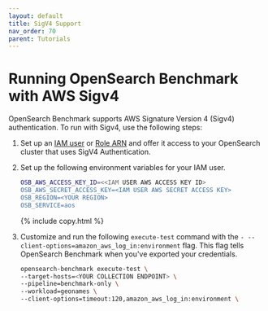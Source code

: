 ```yaml
---
layout: default
title: SigV4 Support
nav_order: 70
parent: Tutorials
---
```


# Running OpenSearch Benchmark with AWS Sigv4 

OpenSearch Benchmark supports AWS Signature Version 4 (Sigv4) authentication. To run with Sigv4, use the following steps:

1. Set up an [IAM user](https://docs.aws.amazon.com/IAM/latest/UserGuide/id_roles_create.html) or [Role ARN](https://docs.aws.amazon.com/IAM/latest/UserGuide/reference_identifiers.html#identifiers-arns) and offer it access to your OpenSearch cluster that uses SigV4 Authentication.

2. Set up the following environment variables for your IAM user.

   ```bash
   OSB_AWS_ACCESS_KEY_ID=<<IAM USER AWS ACCESS KEY ID>
   OSB_AWS_SECRET_ACCESS_KEY=<IAM USER AWS SECRET ACCESS KEY>
   OSB_REGION=<YOUR REGION>
   OSB_SERVICE=aos
   ```
   {% include copy.html %}

3. Customize and run the following `execute-test` command with the `- --client-options=amazon_aws_log_in:environment` flag. This flag tells OpenSearch Benchmark when you've exported your credentials.

   ```bash
   opensearch-benchmark execute-test \
   --target-hosts=<YOUR COLLECTION ENDPOINT> \
   --pipeline=benchmark-only \
   --workload=geonames \
   --client-options=timeout:120,amazon_aws_log_in:environment \
   ```